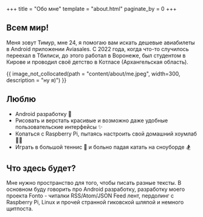 +++
title = "Обо мне"
template = "about.html"
paginate_by = 0
+++

## Всем мир!

Меня зовут Тимур, мне 24, я помогаю вам искать дешевые авиабилеты в Android приложении Aviasales. С 2022 года, когда что-то случилось
переехал в Тбилиси, до этого работал в Воронеже, был студентом в Кирове и проводил своё детство в Котласе (Архангельская область).

{{ image_not_collocated(path = "content/about/me.jpeg", width=300, description = "ну я)") }}

## Люблю
- Android разработку 📱
- Рисовать и верстать красивые и возможно даже удобные пользовательские интерфейсы ✨
- Копаться с Raspberry Pi, пытаясь настроить свой домашний хоумлаб 👨‍💻
- Играть в большой теннис 🎾 и больно падая катать на сноуборде 🏂

## Что здесь будет?

Мне нужно пространство для того, чтобы писать разные тексты. В основном буду говорить про Android разработку,
разработку моего проекта Fonto - читалки RSS/Atom/JSON Feed лент, пердолинг с Raspberry Pi, Linux и прочей
странной гиковской шляпой и немного щитпоста.